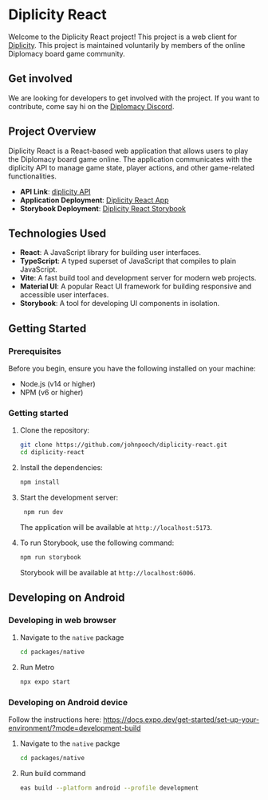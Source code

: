 # Diplicity React

Welcome to the Diplicity React project! This project is a web client for [Diplicity](https://github.com/zond/diplicity). This project is maintained voluntarily by members of the online Diplomacy board game community.

## Get involved

We are looking for developers to get involved with the project. If you want to contribute, come say hi on the [Diplomacy Discord](chttps://discord.gg/QETtwGR).

## Project Overview

Diplicity React is a React-based web application that allows users to play the Diplomacy board game online. The application communicates with the diplicity API to manage game state, player actions, and other game-related functionalities.

- **API Link**: [diplicity API](https://github.com/zond/diplicity)
- **Application Deployment**: [Diplicity React App](https://blue-cliff-00777a403.4.azurestaticapps.net/)
- **Storybook Deployment**: [Diplicity React Storybook](https://nice-sand-001bca703.4.azurestaticapps.net/)

## Technologies Used

- **React**: A JavaScript library for building user interfaces.
- **TypeScript**: A typed superset of JavaScript that compiles to plain JavaScript.
- **Vite**: A fast build tool and development server for modern web projects.
- **Material UI**: A popular React UI framework for building responsive and accessible user interfaces.
- **Storybook**: A tool for developing UI components in isolation.

## Getting Started

### Prerequisites

Before you begin, ensure you have the following installed on your machine:

- Node.js (v14 or higher)
- NPM (v6 or higher)

### Getting started

1. Clone the repository:

   ```sh
   git clone https://github.com/johnpooch/diplicity-react.git
   cd diplicity-react
   ```

2. Install the dependencies:

   ```sh
   npm install
   ```

3. Start the development server:

   ```sh
    npm run dev
   ```

   The application will be available at `http://localhost:5173`.

4. To run Storybook, use the following command:

   ```sh
   npm run storybook
   ```

   Storybook will be available at `http://localhost:6006`.

## Developing on Android

### Developing in web browser

1. Navigate to the `native` package

   ```sh
   cd packages/native
   ```

2. Run Metro

   ```sh
   npx expo start
   ```

### Developing on Android device

Follow the instructions here:
https://docs.expo.dev/get-started/set-up-your-environment/?mode=development-build

1. Navigate to the `native` packge

   ```sh
   cd packages/native
   ```

2. Run build command

   ```sh
   eas build --platform android --profile development
   ```
